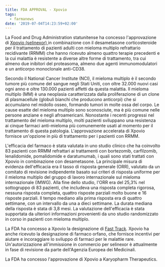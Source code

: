 ```yaml
---
title: FDA APPROVAL - Xpovio
tags:
  - farmanews
date: '2019-07-04T14:23:59+02:00'
---
```

La Food and Drug Administration statunitense ha concesso l'approvazione di [Xpovio (selinexor) ](https://www.fda.gov/news-events/press-announcements/fda-approves-new-treatment-refractory-multiple-myeloma)in combinazione con il desametasone corticosteroide per il trattamento di pazienti adulti con mieloma multiplo refrattario recidivante (RRMM) che hanno ricevuto almeno quattro terapie precedenti e la cui malattia è resistente a diverse altre forme di trattamento, tra cui almeno due inibitori del proteasoma, almeno due agenti immunomodulatori e un anticorpo monoclonale anti-CD38.

Secondo il National Cancer Institute (NCI), il mieloma multiplo è il secondo tumore più comune del sangue negli Stati Uniti, con oltre 32.000 nuovi casi ogni anno e oltre 130.000 pazienti affetti da questa malattia. Il mieloma multiplo (MM) è una neoplasia caratterizzata dalla proliferazione di un clone di plasmacellule (globuli bianchi che producono anticorpi) che si accumulano nel midollo osseo, formando tumori in molte ossa del corpo. Le cause esatte del mieloma multiplo sono sconosciute, ma è più comune nelle persone anziane e negli afroamericani. Nonostante i recenti progressi nel trattamento del mieloma multiplo, molti pazienti sviluppano una resistenza ai cinque farmaci anti-mieloma più comunemente usati al momento per il trattamento di questa patologia. L'approvazione accelerata di Xpovio fornisce un'opzione in più di trattamento per i pazienti con RRMM.

L'efficacia del farmaco è stata valutata in uno studio clinico che ha coinvolto 83 pazienti con RRMM refrattari ai trattamenti con bortezomib, carfilzomib, lenalidomide, pomalidomide e daratumumab, i quali sono stati trattati con Xpovio in combinazione con desametasone. La principale misura di evidenza dell'efficacia era il tasso di risposta generale (ORR), valutato da un comitato di revisione indipendente basato sui criteri di risposta uniforme per il mieloma multiplo del gruppo di lavoro internazionale sul mieloma internazionale (IMWG). Alla fine dello studio, l'ORR era del 25,3% nel sottogruppo di 83 pazienti, che includeva una risposta completa rigorosa, nessuna risposta completa, quattro risposte parziali molto buone e 16 risposte parziali. Il tempo mediano alla prima risposta era di quattro settimane, con un intervallo da una a dieci settimane. La durata mediana della risposta è stata di 3,8 mesi. La valutazione dell'efficacia è stata supportata da ulteriori informazioni provenienti da uno studio randomizzato in corso in pazienti con mieloma multiplo.

La FDA ha concesso a Xpovio la designazione di [Fast Track](https://www.farmaceuticayounger.science/blog/2019/05/fast-track/). Xpovio ha anche ricevuto la designazione di farmaco orfano, che fornisce incentivi per aiutare e incoraggiare lo sviluppo di farmaci per le malattie rare. Un'autorizzazione all'immissione in commercio per selinexor è attualmente in fase di revisione da parte dell'Agenzia Europea dei Medicinali.

La FDA ha concesso l'approvazione di Xpovio a Karyopharm Therapeutics.
